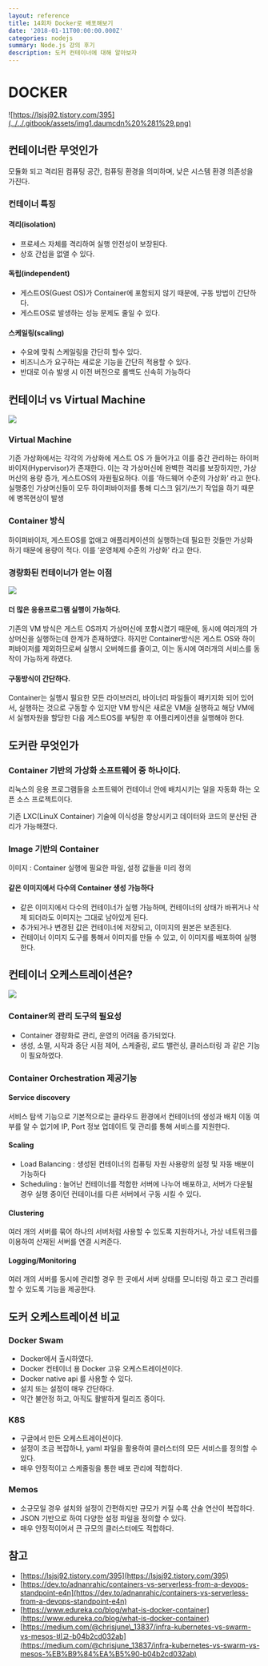```yaml
---
layout: reference
title: 14회차 Docker로 배포해보기
date: '2018-01-11T00:00:00.000Z'
categories: nodejs
summary: Node.js 강의 후기
description: 도커 컨테이너에 대해 알아보자
---
```


# DOCKER

![https://lsjsj92.tistory.com/395](../../.gitbook/assets/img1.daumcdn%20%281%29.png)

## 컨테이너란 무엇인가

모듈화 되고 격리된 컴퓨팅 공간, 컴퓨팅 환경을 의미하며, 낮은 시스템 환경 의존성을 가진다.

### 컨테이너 특징

#### 격리\(isolation\)

* 프로세스 자체를 격리하여 실행 안전성이 보장된다.
* 상호 간섭을 없앨 수 있다.

#### 독립\(independent\)

* 게스트OS\(Guest OS\)가 Container에 포함되지 않기 때문에, 구동 방법이 간단하다.
* 게스트OS로 발생하는 성능 문제도 줄일 수 있다.

#### 스케일링\(scaling\)

* 수요에 맞춰 스케일링을 간단히 할수 있다.
* 비즈니스가 요구하는 새로운 기능을 간단히 적용할 수 있다.
* 반대로 이슈 발생 시 이전 버전으로 롤백도 신속히 가능하다

## 컨테이너 vs Virtual Machine

![](../../.gitbook/assets/1%20%289%29.png)

### Virtual Machine

기존 가상화에서는 각각의 가상화에 게스트 OS 가 들어가고 이를 중간 관리하는 하이퍼바이저\(Hypervisor\)가 존재한다. 이는 각 가상머신에 완벽한 격리를 보장하지만, 가상머신의 용량 증가, 게스트OS의 자원필요하다. 이를 ‘하드웨어 수준의 가상화’ 라고 한다. 실행중인 가상머신들이 모두 하이퍼바이저를 통해 디스크 읽기/쓰기 작업을 하기 때문에 병목현상이 발생

### Container 방식

하이퍼바이저, 게스트OS를 없애고 애플리케이션의 실행하는데 필요한 것들만 가상화 하기 때문에 용량이 적다. 이를 ‘운영체제 수준의 가상화’ 라고 한다.

### 경량화된 컨테이너가 얻는 이점

![](../../.gitbook/assets/2%20%285%29.png)

#### 더 많은 응용프로그램 실행이 가능하다.

기존의 VM 방식은 게스트 OS까지 가상머신에 포함시켰기 때문에, 동시에 여러개의 가상머신을 실행하는데 한계가 존재하였다. 하지만 Container방식은 게스트 OS와 하이퍼바이저를 제외하므로써 실행시 오버헤드를 줄이고, 이는 동시에 여러개의 서비스를 동작이 가능하게 하였다.

#### 구동방식이 간단하다.

Container는 실행시 필요한 모든 라이브러리, 바이너리 파일들이 패키지화 되어 있어서, 실행하는 것으로 구동할 수 있지만 VM 방식은 새로운 VM을 실행하고 해당 VM에서 실행자원을 할당한 다음 게스트OS를 부팅한 후 어플리케이션을 실행해야 한다.

## 도커란 무엇인가

### Container 기반의 가상화 소프트웨어 중 하나이다.

리눅스의 응용 프로그램들을 소프트웨어 컨테이너 안에 배치시키는 일을 자동화 하는 오픈 소스 프로젝트‌이다.

기존 LXC\(LinuX Container\) 기술에 이식성을 향상시키고 데이터와 코드의 분산된 관리가 가능해졌다.

### Image 기반의 Container

이미지 : Container 실행에 필요한 파일, 설정 값들을 미리 정의

#### 같은 이미지에서 다수의 Container 생성 가능하다

* 같은 이미지에서 다수의 컨테이너가 실행 가능하며, 컨테이너의 상태가 바뀌거나 삭제 되더라도 이미지는 그대로 남아있게 된다.
* 추가되거나 변경된 값은 컨테이너에 저장되고, 이미지의 원본은 보존된다.
* 컨테이너 이미지 도구를 통해서 이미지를 만들 수 있고, 이 이미지를 배포하여 실행한다.

## 컨테이너 오케스트레이션은?

![](../../.gitbook/assets/1%20%2815%29%20%281%29%20%281%29.png)

### Container의 관리 도구의 필요성

* Container 경량화로 관리, 운영의 어려움 증가되었다.
* 생성, 소멸, 시작과 중단 시점 제어, 스케줄링, 로드 밸런싱, 클러스터링 과 같은 기능이 필요하였다.

### Container Orchestration 제공기능

#### Service discovery

서비스 탐색 기능으로 기본적으로는 클라우드 환경에서 컨테이너의 생성과 배치 이동 여부를 알 수 없기에 IP, Port 정보 업데이트 및 관리를 통해 서비스를 지원한다.

#### Scaling

* Load Balancing : 생성된 컨테이너의 컴퓨팅 자원 사용량의 설정 및 자동 배분이 가능하다
* Scheduling : 늘어난 컨테이너를 적합한 서버에 나누어 배포하고, 서버가 다운될 경우 실행 중이던 컨테이너를 다른 서버에서 구동 시킬 수 있다.

#### Clustering

여러 개의 서버를 묶어 하나의 서버처럼 사용할 수 있도록 지원하거나, 가상 네트워크를 이용하여 산재된 서버를 연결 시켜준다.

#### Logging/Monitoring

여러 개의 서버를 동시에 관리할 경우 한 곳에서 서버 상태를 모니터링 하고 로그 관리를 할 수 있도록 기능을 제공한다.

## 도커 오케스트레이션 비교

### Docker Swam

* Docker에서 출시하였다.
* Docker 컨테이너 용 Docker 고유 오케스트레이션이다.
* Docker native api 를 사용할 수 있다.
* 설치 또는 설정이 매우 간단하다.
* 약간 불안정 하고, 아직도 활발하게 릴리즈 중이다.

### K8S

* 구글에서 만든 오케스트레이션이다.
* 설정이 조금 복잡하나, yaml 파일을 활용하여 클러스터의 모든 서비스를 정의할 수 있다.
* 매우 안정적이고 스케줄링을 통한 배포 관리에 적합하다.

### Memos

* 소규모일 경우 설치와 설정이 간편하지만 규모가 커질 수록 산술 연산이 복잡하다.
* JSON 기반으로 하여 다양한 설정 파일을 정의할 수 있다.
* 매우 안정적이어서 큰 규모의 클러스터에도 적합하다.

## 참고

* [https://lsjsj92.tistory.com/395](https://lsjsj92.tistory.com/395)
* [https://dev.to/adnanrahic/containers-vs-serverless-from-a-devops-standpoint-e4n](https://dev.to/adnanrahic/containers-vs-serverless-from-a-devops-standpoint-e4n)
* [https://www.edureka.co/blog/what-is-docker-container](https://www.edureka.co/blog/what-is-docker-container)
* [https://medium.com/@chrisjune\_13837/infra-kubernetes-vs-swarm-vs-mesos-비교-b04b2cd032ab](https://medium.com/@chrisjune_13837/infra-kubernetes-vs-swarm-vs-mesos-%EB%B9%84%EA%B5%90-b04b2cd032ab)

